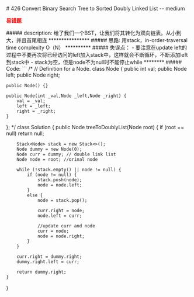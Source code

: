 \# 426 Convert Binary Search Tree to Sorted Doubly Linked List -- medium
<p style="color:red; font-weight:bold;">易错题</p>
##### description:
给了我们一个BST，让我们将其转化为双向链表。从小到大，并且首尾相连
****************
##### 思路:
用stack，in-order-traversal
time complexity O（N）
**********
##### 失误点：
- 要注意在update left的过程中不要再次将已经访问的left加入stack中，这样就会不断循环，不断添加left到stack中
- stack为空，但是node不为null时不能停止while
********
##### Code:
```
/*
// Definition for a Node.
class Node {
    public int val;
    public Node left;
    public Node right;

    public Node() {}

    public Node(int _val,Node _left,Node _right) {
        val = _val;
        left = _left;
        right = _right;
    }
};
*/
class Solution {
    public Node treeToDoublyList(Node root) {
        if (root == null) return null;

        Stack<Node> stack = new Stack<>();
        Node dummy = new Node(0);
        Node curr = dummy; // double link list
        Node node = root; //orinal node

        while (!stack.empty() || node != null) {
            if (node != null) {
                stack.push(node);
                node = node.left;
            }
            else {
                node = stack.pop();

                curr.right = node;
                node.left = curr;

                //update curr and node
                curr = node;
                node = node.right;
            }
        }

        curr.right = dummy.right;
        dummy.right.left = curr;

        return dummy.right;
    }
}
```
